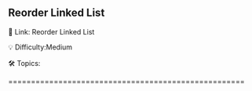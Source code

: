 **Reorder Linked List**
-
🔗 Link: Reorder Linked List

💡 Difficulty:Medium

🛠️ Topics: 

====================================================

